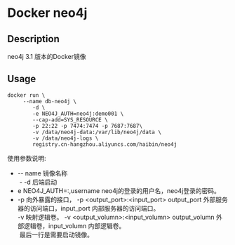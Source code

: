 # Docker neo4j


## Description
neo4j 3.1 版本的Docker镜像

## Usage
```
docker run \  
     --name db-neo4j \  
        -d \  
        -e NEO4J_AUTH=neo4j:demo001 \  
        --cap-add=SYS_RESOURCE \ 
        -p 22:22 -p 7474:7474 -p 7687:7687\
        -v /data/neo4j-data:/var/lib/neo4j/data \
        -v /data/neo4j-logs \
        registry.cn-hangzhou.aliyuncs.com/haibin/neo4j
```
使用参数说明:  
  - -- name 镜像名称  
  - -d 后端启动  
  - e NEO4J_AUTH=<username>:<password>,username neo4j的登录的用户名，neo4j登录的密码。  
  - -p 向外暴露的接口， -p <output_port>:<input_port> output_port 外部服务器的访问端口，input_port 内部服务器的访问端口。  
  -v 映射逻辑卷。 -v <output_volumn>:<input_volumn> output_volumn 外部逻辑卷，input_volumn 内部逻辑卷。  
  最后一行是需要启动镜像。  
